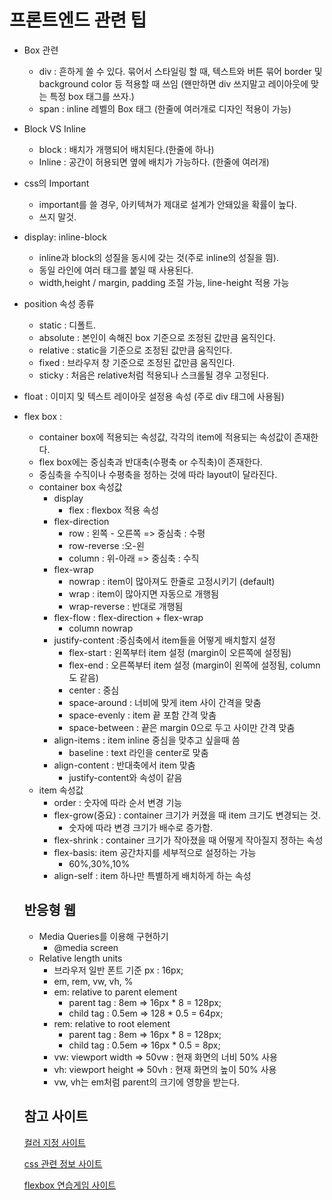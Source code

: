 # 프론트엔드 관련 팁

- Box 관련

  - div : 흔하게 쓸 수 있다. 묶어서 스타일링 할 때, 텍스트와 버튼 묶어 border 및 background color 등 적용할 때 쓰임 (왠만하면 div 쓰지말고 레이아웃에 맞는 특정 box 태그를 쓰자.)
  - span : inline 레벨의 Box 태그 (한줄에 여러개로 디자인 적용이 가능)

- Block VS Inline

  - block : 배치가 개행되어 배치된다.(한줄에 하나)
  - Inline : 공간이 허용되면 옆에 배치가 가능하다. (한줄에 여러개) 

- css의 Important

  - important를 쓸 경우, 아키텍쳐가 제대로 설계가 안돼있을 확률이 높다.
  - 쓰지 말것.

- display: inline-block

  - inline과 block의 성질을 동시에 갖는 것(주로 inline의 성질을 띔).
  - 동일 라인에 여러 태그를 붙일 때 사용된다.
  - width,height / margin, padding 조절 가능, line-height 적용 가능

- position 속성 종류

  - static : 디폴트.
  - absolute : 본인이 속해진 box 기준으로 조정된 값만큼 움직인다.
  - relative : static을 기준으로 조정된 값만큼 움직인다.
  - fixed : 브라우저 창 기준으로 조정된 값만큼 움직인다.
  - sticky : 처음은 relative처럼 적용되나 스크롤될 경우 고정된다.

- float : 이미지 및 텍스트 레이아웃 설정용 속성 (주로 div 태그에 사용됨)

- flex box : 

  - container box에 적용되는 속성값, 각각의 item에 적용되는 속성값이 존재한다.
  - flex box에는 중심축과 반대축(수평축 or 수직축)이 존재한다. 
  - 중심축을 수직이나 수평축을 정하는 것에 따라 layout이 달라진다.
  - container box 속성값
    - display
      - flex : flexbox 적용 속성
    - flex-direction
      - row : 왼쪽 - 오른쪽 => 중심축 : 수평
      - row-reverse :오-왼
      - column : 위-아래 => 중심축 : 수직
    - flex-wrap
      - nowrap : item이 많아져도 한줄로 고정시키기 (default)
      - wrap : item이 많아지면 자동으로 개행됨
      - wrap-reverse : 반대로 개행됨
    - flex-flow : flex-direction + flex-wrap
      - column nowrap
    - justify-content :중심축에서 item들을 어떻게 배치할지 설정
      - flex-start :  왼쪽부터 item 설정 (margin이 오른쪽에 설정됨)
      - flex-end : 오른쪽부터 item 설정 (margin이 왼쪽에 설정됨, column도 같음)
      - center : 중심
      - space-around : 너비에 맞게 item 사이 간격을 맞춤
      - space-evenly : item 끝 포함 간격 맞춤
      - space-between : 끝은 margin 0으로 두고 사이만 간격 맞춤 
    - align-items : item inline 중심을 맞추고 싶을때 씀
      - baseline : text 라인을 center로 맞춤
    - align-content : 반대축에서 item 맞춤
      - justify-content와 속성이 같음
  - item 속성값
    - order : 숫자에 따라 순서 변경 기능
    - flex-grow(중요) : container 크기가 커졌을 때 item 크기도 변경되는 것.
      - 숫자에 따라 변경 크기가 배수로 증가함.
    - flex-shrink : container 크기가 작아졌을 때 어떻게 작아질지 정하는 속성
    - flex-basis: item 공간차지를 세부적으로 설정하는 가능
      - 60%,30%,10% 
    - align-self : item 하나만 특별하게 배치하게 하는 속성

  

  ## 반응형 웹

  - Media Queries를 이용해 구현하기
    - @media screen
  - Relative length units
    - 브라우저 일반 폰트 기준 px : 16px;
    - em, rem, vw, vh, %
    - em: relative to parent element
      - parent tag : 8em => 16px * 8 = 128px;
      - child tag : 0.5em => 128 * 0.5 = 64px;
    - rem: relative to root element
      - parent tag : 8em => 16px * 8 = 128px;
      - child tag : 0.5em => 16px * 0.5 = 8px;
    - vw: viewport width => 50vw : 현재 화면의 너비 50% 사용
    - vh: viewport height => 50vh : 현재 화면의 높이 50% 사용
    - vw, vh는 em처럼 parent의 크기에 영향을 받는다.

  

  ## 참고 사이트 

  [컬러 지정 사이트](https://material.io/resources/color/#!/)

  [css 관련 정보 사이트](https://css-tricks.com/)

  [flexbox 연습게임 사이트](https://flexboxfroggy.com/#ko)